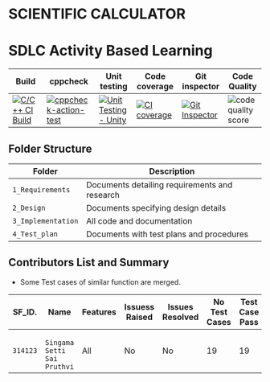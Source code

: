 # SCIENTIFIC CALCULATOR 
# SDLC Activity Based Learning

| Build | cppcheck                                                           | Unit testing |Code coverage |Git inspector | Code Quality|
|-------------|--------------------------------------------------------------|------------|-------------|----------------|----------------------------------------|
|[![C/C++ CI Build](https://github.com/Pruthvi-singam/L-T-Mini-Project/actions/workflows/main.yml/badge.svg)](https://github.com/Pruthvi-singam/L-T-Mini-Project/actions/workflows/main.yml)|[![cppcheck-action-test](https://github.com/Pruthvi-singam/L-T-Mini-Project/actions/workflows/cppcheck.yml/badge.svg)](https://github.com/Pruthvi-singam/L-T-Mini-Project/actions/workflows/cppcheck.yml)|[![Unit Testing - Unity](https://github.com/Pruthvi-singam/L-T-Mini-Project/actions/workflows/Unity.yml/badge.svg)](https://github.com/Pruthvi-singam/L-T-Mini-Project/actions/workflows/Unity.yml)|[![CI coverage](https://github.com/Pruthvi-singam/L-T-Mini-Project/actions/workflows/CI-Coverage.yml/badge.svg)](https://github.com/Pruthvi-singam/L-T-Mini-Project/actions/workflows/CI-Coverage.yml)|[![Git Inspector](https://github.com/Pruthvi-singam/L-T-Mini-Project/actions/workflows/gitinspector.yml/badge.svg)](https://github.com/Pruthvi-singam/L-T-Mini-Project/actions/workflows/gitinspector.yml)|![code quality score]()

## Folder Structure

Folder             | Description
-------------------| -----------------------------------------
`1_Requirements`   | Documents detailing requirements and research
`2_Design`         | Documents specifying design details
`3_Implementation` | All code and documentation
`4_Test_plan`      | Documents with test plans and procedures

## Contributors List and Summary

 - Some Test cases of similar function are merged.

SF_ID. |  Name   |    Features    | Issuess Raised |Issues Resolved|No Test Cases|Test Case Pass
-------|---------|----------------|----------------|---------------|-------------|--------------
`314123` | ` Singama Setti Sai Pruthvi`  | All |  No     |  No   | 19  |19     |
 

